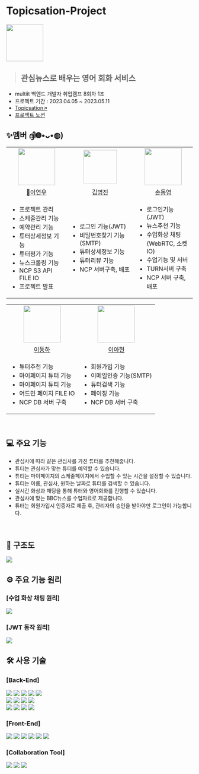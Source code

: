 # Topicsation-Project

<img src="https://github.com/YeonuLEE/Topicsation-Project/assets/114329639/bdac0c4c-a0c6-4003-9fe5-b38dc90c6c9d" height="100"></br>

> **<h2>관심뉴스로 배우는 영어 회화 서비스</h2>**

- multiit 백엔드 개발자 취업캠프 8회차 1조
- 프로젝트 기간 : 2023.04.05 ~ 2023.05.11
- [Topicsation↗️](https://www.topicsation.site)
- [프로젝트 노션](https://www.notion.so/TOPICSATION-cb1516898d3e4575821fa274d6cb8e2c)

## ✨멤버 ദ്ദി◍•ᴗ•◍)

<table align="center">
    <tbody>
        <tr>
            <td align="center"><img src="https://github.com/YeonuLEE/Topicsation-Project/assets/114329639/3e7aea11-9175-4f24-99e5-9ddc10944716" height="100"></td>
            <td align="center"><img src="https://github.com/YeonuLEE/Topicsation-Project/assets/114329639/ca310537-b379-4b79-b6fa-2b22a0c86034" height="90"></td>
            <td align="center"><img src="https://github.com/YeonuLEE/Topicsation-Project/assets/114329639/a40edccd-62d6-41e8-ba1b-d32a73ce8cd4" height="100"></td>
        </tr>
        <tr>
            <td align="center"><a href="https://github.com/YeonuLEE">👑이연우</a></td>
            <td align="center"><a href="https://github.com/mangs2e">김명진</a></td>
            <td align="center"><a href="https://github.com/AngryCatKR96">손동영</a></td>
        </tr>
        <tr>
            <td><ul style="text-align: left;"><li>프로젝트 관리</li><li>스케줄관리 기능</li><li>예약관리 기능</li><li>튜터상세정보 기능</li><li>튜터평가 기능</li><li>뉴스크롤링 기능</li><li>NCP S3 API FILE IO</li><li>프로젝트 발표</li></ul></td>
            <td><ul style="text-align: left;"><li>로그인 기능(JWT)</li><li>비밀번호찾기 기능(SMTP)</li><li>튜터상세정보 기능</li><li>튜터리뷰 기능</li><li>NCP 서버구축, 배포</li></ul></td>
            <td><ul style="text-align: left;"><li>로그인기능(JWT)</li><li>뉴스추천 기능</li><li>수업화상 채팅</br>(WebRTC, 소켓IO)</li><li>수업기능 및 서버</li><li>TURN서버 구축</li><li>NCP 서버 구축, 배포</li></ul></td>
        </tr>
    </tbody>
</table>
<table align="center">
    <tbody>
        <tr>
            <td align="center"><img src="https://github.com/YeonuLEE/Topicsation-Project/assets/114329639/620d794e-e3a0-421b-91e8-a3eb134504f1" height="100"></td>
            <td align="center"><img src="https://github.com/YeonuLEE/Topicsation-Project/assets/114329639/496f42a9-a569-40a9-82da-d8649a9d2c55" height="100"></td>
        </tr>
        <tr>
            <td align="center"><a href="https://github.com/tobetop123">이동하</a></td>
            <td align="center"><a href="https://github.com/ahyuniii">이아현</a></td>
        </tr>
        <tr>
            <td><ul style="text-align: left;"><li>튜터추천 기능</li><li>마이페이지 튜터 기능</li><li>마이페이지 튜티 기능</li><li>어드민 페이지 FILE IO</li><li>NCP DB 서버 구축</li></ul>
            <td><ul style="text-align: left;"><li>회원가입 기능</li><li>이메일인증 기능(SMTP)</li><li>튜터검색 기능</li><li>페이징 기능</li><li>NCP DB 서버 구축</li></ul>
            </td>
        </tr>
    </tbody>
</table></br>

## 💻 주요 기능

- 관심사에 따라 같은 관심사를 가진 튜터를 추천해줍니다.
- 튜티는 관심사가 맞는 튜터를 예약할 수 있습니다.
- 튜티는 마이페이지의 스케줄페이지에서 수업할 수 있는 시간을 설정할 수 있습니다.
- 튜티는 이름, 관심사, 원하는 날짜로 튜터를 검색할 수 있습니다.
- 실시간 화상과 채팅을 통해 튜터와 영어회화를 진행할 수 있습니다.  
- 관심사에 맞는 BBC뉴스를 수업자료로 제공합니다.
- 튜터는 회원가입시 인증자료 제출 후, 관리자의 승인을 받아야만 로그인이 가능합니다. 

</br>

## 🏬 구조도
<img src="https://github.com/YeonuLEE/Topicsation-Project/assets/114329639/83e44102-250e-42b8-af51-d622a84d0eaa">

## ⚙️ 주요 기능 원리
### [수업 화상 채팅 원리]
<img src="https://github.com/YeonuLEE/Topicsation-Project/assets/114329639/34517775-a62f-476c-9912-a91cbd31ba57">

### [JWT 동작 원리]
<img src="https://github.com/YeonuLEE/Topicsation-Project/assets/114329639/6c072c82-4983-46da-8b95-5c533c0f41f5">
</br>

## 🛠️ 사용 기술

### [Back-End]

<div align="left">
 <img src="https://img.shields.io/badge/java-007396?style=for-the-badge&logo=java&logoColor=white">
 <img src="https://img.shields.io/badge/Python-3776AB?style=for-the-badge&logo=Python&logoColor=white">
 <img src="https://img.shields.io/badge/Node.js-339933?style=for-the-badge&logo=Node.js&logoColor=white">
 <img src="https://img.shields.io/badge/Spring-6DB33F?style=for-the-badge&logo=Spring&logoColor=white">
 <img src="https://img.shields.io/badge/Spring Boot-6DB33F?style=for-the-badge&logo=Spring Boot&logoColor=white"></br>
 <img src="https://img.shields.io/badge/MariaDB-003545?style=for-the-badge&logo=MariaDB&logoColor=white">
 <img src="https://img.shields.io/badge/Mybatis-010101?style=for-the-badge&logo=Mybatis&logoColor=white">
 <img src="https://img.shields.io/badge/JWT-003545?style=for-the-badge&logo=JSON Web Tokens&logoColor=white">
 <img src="https://img.shields.io/badge/Expressjs-F7DF1E?style=for-the-badge&logo=ExpressJS&logoColor=white"></br>
 <img src="https://img.shields.io/badge/WebRTC-333333?style=for-the-badge&logo=WebRTC&logoColor=white">
 <img src="https://img.shields.io/badge/socket.io-010101?style=for-the-badge&logo=socket.io&logoColor=white">
 <img src="https://img.shields.io/badge/websockets-010101?style=for-the-badge&logo=&logoColor=white">
 <img src="https://img.shields.io/badge/NCP-03C75A?style=for-the-badge&logo=Naver&logoColor=white">
</div>

### [Front-End]

<div align="left">
<img src="https://img.shields.io/badge/html5-E34F26?style=for-the-badge&logo=html5&logoColor=white">
<img src="https://img.shields.io/badge/css-1572B6?style=for-the-badge&logo=css3&logoColor=white">
<img src="https://img.shields.io/badge/javascript-F7DF1E?style=for-the-badge&logo=javascript&logoColor=black">
<img src="https://img.shields.io/badge/jquery-0769AD?style=for-the-badge&logo=jquery&logoColor=white">
<img src="https://img.shields.io/badge/Ajax-3776AB?style=for-the-badge&logo=&logoColor=white">
<img src="https://img.shields.io/badge/bootstrap-7952B3?style=for-the-badge&logo=bootstrap&logoColor=white">
</div>

### [Collaboration Tool]

<div align="left">
<img src="https://img.shields.io/badge/github-181717?style=for-the-badge&logo=github&logoColor=white">
<img src="https://img.shields.io/badge/notion-000000?style=for-the-badge&logo=Notion&logoColor=white">
<img src="https://img.shields.io/badge/slack-4A154B?style=for-the-badge&logo=Slack&logoColor=white">
</div></br>
